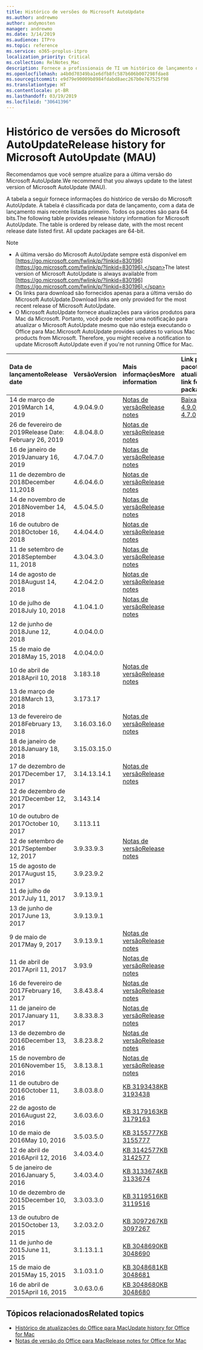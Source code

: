 ```yaml
---
title: Histórico de versões do Microsoft AutoUpdate
ms.author: andrewmo
author: andymosten
manager: andrewmo
ms.date: 3/14/2019
ms.audience: ITPro
ms.topic: reference
ms.service: o365-proplus-itpro
localization_priority: Critical
ms.collection: RelNotes_Mac
description: Fornece a profissionais de TI um histórico de lançamento do Microsoft AutoUpdate
ms.openlocfilehash: a4b0d70349ba1e6dfb8fc587b606b007298fdae8
ms.sourcegitcommit: e9d79e90009b8984fdabd8aec267b0e767525f98
ms.translationtype: HT
ms.contentlocale: pt-BR
ms.lasthandoff: 03/19/2019
ms.locfileid: "30641396"
---
```

# <a name="release-history-for-microsoft-autoupdate-mau"></a><span data-ttu-id="ca017-103">Histórico de versões do Microsoft AutoUpdate</span><span class="sxs-lookup"><span data-stu-id="ca017-103">Release history for Microsoft AutoUpdate (MAU)</span></span>
 
<span data-ttu-id="ca017-104">Recomendamos que você sempre atualize para a última versão do Microsoft AutoUpdate.</span><span class="sxs-lookup"><span data-stu-id="ca017-104">We recommend that you always update to the latest version of Microsoft AutoUpdate (MAU).</span></span>

<span data-ttu-id="ca017-p101">A tabela a seguir fornece informações do histórico de versão do Microsoft AutoUpdate. A tabela é classificada por data de lançamento, com a data de lançamento mais recente listada primeiro. Todos os pacotes são para 64 bits.</span><span class="sxs-lookup"><span data-stu-id="ca017-p101">The following table provides release history information for Microsoft AutoUpdate. The table is ordered by release date, with the most recent release date listed first. All update packages are 64-bit.</span></span>


> [!NOTE]
> - <span data-ttu-id="ca017-108">A última versão do Microsoft AutoUpdate sempre está disponível em [https://go.microsoft.com/fwlink/p/?linkid=830196](https://go.microsoft.com/fwlink/p/?linkid=830196).</span><span class="sxs-lookup"><span data-stu-id="ca017-108">The latest version of Microsoft AutoUpdate is always available from [https://go.microsoft.com/fwlink/p/?linkid=830196](https://go.microsoft.com/fwlink/p/?linkid=830196).</span></span>
> - <span data-ttu-id="ca017-109">Os links para download são fornecidos apenas para a última versão do Microsoft AutoUpdate.</span><span class="sxs-lookup"><span data-stu-id="ca017-109">Download links are only provided for the most recent release of Microsoft AutoUpdate.</span></span>
> - <span data-ttu-id="ca017-p102">O Microsoft AutoUpdate fornece atualizações para vários produtos para Mac da Microsoft. Portanto, você pode receber uma notificação para atualizar o Microsoft AutoUpdate mesmo que não esteja executando o Office para Mac.</span><span class="sxs-lookup"><span data-stu-id="ca017-p102">Microsoft AutoUpdate provides updates to various Mac products from Microsoft. Therefore, you might receive a notification to update Microsoft AutoUpdate even if you're not running Office for Mac.</span></span>
  
|<span data-ttu-id="ca017-112">**Data de lançamento**</span><span class="sxs-lookup"><span data-stu-id="ca017-112">**Release date**</span></span>|<span data-ttu-id="ca017-113">**Versão**</span><span class="sxs-lookup"><span data-stu-id="ca017-113">**Version**</span></span>|<span data-ttu-id="ca017-114">**Mais informações**</span><span class="sxs-lookup"><span data-stu-id="ca017-114">**More information**</span></span>|<span data-ttu-id="ca017-115">**Link para baixar o pacote de atualização**</span><span class="sxs-lookup"><span data-stu-id="ca017-115">**Download link for the update package**</span></span>|
|:-----|:-----|:-----|:-----|
|<span data-ttu-id="ca017-116">14 de março de 2019</span><span class="sxs-lookup"><span data-stu-id="ca017-116">March 14, 2019</span></span> <br/>|<span data-ttu-id="ca017-117">4.9.0</span><span class="sxs-lookup"><span data-stu-id="ca017-117">4.9.0</span></span> <br/> | [<span data-ttu-id="ca017-118">Notas de versão</span><span class="sxs-lookup"><span data-stu-id="ca017-118">Release notes</span></span>](release-notes-office-for-mac.md#march-2019-release) <br/> |[<span data-ttu-id="ca017-119">Baixar MAU 4.9.0</span><span class="sxs-lookup"><span data-stu-id="ca017-119">Download MAU 4.7.0</span></span>](https://go.microsoft.com/fwlink/p/?linkid=830196) <br/> |
|<span data-ttu-id="ca017-120">26 de fevereiro de 2019</span><span class="sxs-lookup"><span data-stu-id="ca017-120">Release Date: February 26, 2019</span></span> <br/>|<span data-ttu-id="ca017-121">4.8.0</span><span class="sxs-lookup"><span data-stu-id="ca017-121">4.8.0</span></span> <br/> | [<span data-ttu-id="ca017-122">Notas de versão</span><span class="sxs-lookup"><span data-stu-id="ca017-122">Release notes</span></span>](release-notes-office-for-mac.md#january-2019-release) <br/> |<br/> |
|<span data-ttu-id="ca017-123">16 de janeiro de 2019</span><span class="sxs-lookup"><span data-stu-id="ca017-123">January 16, 2019</span></span> <br/>|<span data-ttu-id="ca017-124">4.7.0</span><span class="sxs-lookup"><span data-stu-id="ca017-124">4.7.0</span></span> <br/> | [<span data-ttu-id="ca017-125">Notas de versão</span><span class="sxs-lookup"><span data-stu-id="ca017-125">Release notes</span></span>](release-notes-office-for-mac.md#january-2019-release) <br/> | |
|<span data-ttu-id="ca017-126">11 de dezembro de 2018</span><span class="sxs-lookup"><span data-stu-id="ca017-126">December 11,2018</span></span> <br/>|<span data-ttu-id="ca017-127">4.6.0</span><span class="sxs-lookup"><span data-stu-id="ca017-127">4.6.0</span></span> <br/> | [<span data-ttu-id="ca017-128">Notas de versão</span><span class="sxs-lookup"><span data-stu-id="ca017-128">Release notes</span></span>](release-notes-office-for-mac.md#december-2018-release) <br/> ||
|<span data-ttu-id="ca017-129">14 de novembro de 2018</span><span class="sxs-lookup"><span data-stu-id="ca017-129">November 14, 2018</span></span> <br/> |<span data-ttu-id="ca017-130">4.5.0</span><span class="sxs-lookup"><span data-stu-id="ca017-130">4.5.0</span></span> <br/> |[<span data-ttu-id="ca017-131">Notas de versão</span><span class="sxs-lookup"><span data-stu-id="ca017-131">Release notes</span></span>](release-notes-office-for-mac.md#november-2018-release) <br/> | |
|<span data-ttu-id="ca017-132">16 de outubro de 2018</span><span class="sxs-lookup"><span data-stu-id="ca017-132">October 16, 2018</span></span> <br/> |<span data-ttu-id="ca017-133">4.4.0</span><span class="sxs-lookup"><span data-stu-id="ca017-133">4.4.0</span></span> <br/> |[<span data-ttu-id="ca017-134">Notas de versão</span><span class="sxs-lookup"><span data-stu-id="ca017-134">Release notes</span></span>](release-notes-office-for-mac.md#october-2018-release) <br/> | |
|<span data-ttu-id="ca017-135">11 de setembro de 2018</span><span class="sxs-lookup"><span data-stu-id="ca017-135">September 11, 2018</span></span>  <br/> |<span data-ttu-id="ca017-136">4.3.0</span><span class="sxs-lookup"><span data-stu-id="ca017-136">4.3.0</span></span>  <br/> |[<span data-ttu-id="ca017-137">Notas de versão</span><span class="sxs-lookup"><span data-stu-id="ca017-137">Release notes</span></span>](release-notes-office-for-mac.md#september-2018-release) <br/> | |
|<span data-ttu-id="ca017-138">14 de agosto de 2018</span><span class="sxs-lookup"><span data-stu-id="ca017-138">August 14, 2018</span></span>  <br/> |<span data-ttu-id="ca017-139">4.2.0</span><span class="sxs-lookup"><span data-stu-id="ca017-139">4.2.0</span></span>  <br/> |[<span data-ttu-id="ca017-140">Notas de versão</span><span class="sxs-lookup"><span data-stu-id="ca017-140">Release notes</span></span>](release-notes-office-for-mac.md#august-2018-release) <br/> | |
|<span data-ttu-id="ca017-141">10 de julho de 2018</span><span class="sxs-lookup"><span data-stu-id="ca017-141">July 10, 2018</span></span>  <br/> |<span data-ttu-id="ca017-142">4.1.0</span><span class="sxs-lookup"><span data-stu-id="ca017-142">4.1.0</span></span>  <br/> |[<span data-ttu-id="ca017-143">Notas de versão</span><span class="sxs-lookup"><span data-stu-id="ca017-143">Release notes</span></span>](release-notes-office-for-mac.md#july-2018-release) <br/> | |
|<span data-ttu-id="ca017-144">12 de junho de 2018</span><span class="sxs-lookup"><span data-stu-id="ca017-144">June 12, 2018</span></span>  <br/> |<span data-ttu-id="ca017-145">4.0.0</span><span class="sxs-lookup"><span data-stu-id="ca017-145">4.0.0</span></span>  <br/> |||
|<span data-ttu-id="ca017-146">15 de maio de 2018</span><span class="sxs-lookup"><span data-stu-id="ca017-146">May 15, 2018</span></span>  <br/> |<span data-ttu-id="ca017-147">4.0.0</span><span class="sxs-lookup"><span data-stu-id="ca017-147">4.0.0</span></span>  <br/> |||
|<span data-ttu-id="ca017-148">10 de abril de 2018</span><span class="sxs-lookup"><span data-stu-id="ca017-148">April 10, 2018</span></span>  <br/> |<span data-ttu-id="ca017-149">3.18</span><span class="sxs-lookup"><span data-stu-id="ca017-149">3.18</span></span>  <br/> |[<span data-ttu-id="ca017-150">Notas de versão</span><span class="sxs-lookup"><span data-stu-id="ca017-150">Release notes</span></span>](release-notes-office-for-mac.md#april-2018-release) <br/> ||
|<span data-ttu-id="ca017-151">13 de março de 2018</span><span class="sxs-lookup"><span data-stu-id="ca017-151">March 13, 2018</span></span>  <br/> |<span data-ttu-id="ca017-152">3.17</span><span class="sxs-lookup"><span data-stu-id="ca017-152">3.17</span></span>  <br/> |||
|<span data-ttu-id="ca017-153">13 de fevereiro de 2018</span><span class="sxs-lookup"><span data-stu-id="ca017-153">February 13, 2018</span></span>  <br/> |<span data-ttu-id="ca017-154">3.16.0</span><span class="sxs-lookup"><span data-stu-id="ca017-154">3.16.0</span></span>  <br/> |[<span data-ttu-id="ca017-155">Notas de versão</span><span class="sxs-lookup"><span data-stu-id="ca017-155">Release notes</span></span>](release-notes-office-for-mac.md#february-2018-release) <br/> | <br/> |
|<span data-ttu-id="ca017-156">18 de janeiro de 2018</span><span class="sxs-lookup"><span data-stu-id="ca017-156">January 18, 2018</span></span>  <br/> |<span data-ttu-id="ca017-157">3.15.0</span><span class="sxs-lookup"><span data-stu-id="ca017-157">3.15.0</span></span>  <br/> |<br/> |
|<span data-ttu-id="ca017-158">17 de dezembro de 2017</span><span class="sxs-lookup"><span data-stu-id="ca017-158">December 17, 2017</span></span>  <br/> |<span data-ttu-id="ca017-159">3.14.1</span><span class="sxs-lookup"><span data-stu-id="ca017-159">3.14.1</span></span>  <br/> |[<span data-ttu-id="ca017-160">Notas de versão</span><span class="sxs-lookup"><span data-stu-id="ca017-160">Release notes</span></span>](release-notes-office-for-mac.md#december-2017-release) <br/> | <br/> |
|<span data-ttu-id="ca017-161">12 de dezembro de 2017</span><span class="sxs-lookup"><span data-stu-id="ca017-161">December 12, 2017</span></span>  <br/> |<span data-ttu-id="ca017-162">3.14</span><span class="sxs-lookup"><span data-stu-id="ca017-162">3.14</span></span>  <br/> ||  <br/> |
|<span data-ttu-id="ca017-163">10 de outubro de 2017</span><span class="sxs-lookup"><span data-stu-id="ca017-163">October 10, 2017</span></span>  <br/> |<span data-ttu-id="ca017-164">3.11</span><span class="sxs-lookup"><span data-stu-id="ca017-164">3.11</span></span>  <br/> ||<br/> |
|<span data-ttu-id="ca017-165">12 de setembro de 2017</span><span class="sxs-lookup"><span data-stu-id="ca017-165">September 12, 2017</span></span>  <br/> |<span data-ttu-id="ca017-166">3.9.3</span><span class="sxs-lookup"><span data-stu-id="ca017-166">3.9.3</span></span>  <br/> |[<span data-ttu-id="ca017-167">Notas de versão</span><span class="sxs-lookup"><span data-stu-id="ca017-167">Release notes</span></span>](release-notes-office-for-mac.md#september-2017-release) <br/> |<br/> |
|<span data-ttu-id="ca017-168">15 de agosto de 2017</span><span class="sxs-lookup"><span data-stu-id="ca017-168">August 15, 2017</span></span>  <br/> |<span data-ttu-id="ca017-169">3.9.2</span><span class="sxs-lookup"><span data-stu-id="ca017-169">3.9.2</span></span>  <br/> || <br/> |
|<span data-ttu-id="ca017-170">11 de julho de 2017</span><span class="sxs-lookup"><span data-stu-id="ca017-170">July 11, 2017</span></span>  <br/> |<span data-ttu-id="ca017-171">3.9.1</span><span class="sxs-lookup"><span data-stu-id="ca017-171">3.9.1</span></span>  <br/> || <br/> |
|<span data-ttu-id="ca017-172">13 de junho de 2017</span><span class="sxs-lookup"><span data-stu-id="ca017-172">June 13, 2017</span></span>  <br/> |<span data-ttu-id="ca017-173">3.9.1</span><span class="sxs-lookup"><span data-stu-id="ca017-173">3.9.1</span></span>  <br/> || <br/> |
|<span data-ttu-id="ca017-174">9 de maio de 2017</span><span class="sxs-lookup"><span data-stu-id="ca017-174">May 9, 2017</span></span>  <br/> |<span data-ttu-id="ca017-175">3.9.1</span><span class="sxs-lookup"><span data-stu-id="ca017-175">3.9.1</span></span>  <br/> |[<span data-ttu-id="ca017-176">Notas de versão</span><span class="sxs-lookup"><span data-stu-id="ca017-176">Release notes</span></span>](release-notes-office-for-mac.md#may-2017-release) <br/> | <br/> |
|<span data-ttu-id="ca017-177">11 de abril de 2017</span><span class="sxs-lookup"><span data-stu-id="ca017-177">April 11, 2017</span></span>  <br/> |<span data-ttu-id="ca017-178">3.9</span><span class="sxs-lookup"><span data-stu-id="ca017-178">3.9</span></span>  <br/> |[<span data-ttu-id="ca017-179">Notas de versão</span><span class="sxs-lookup"><span data-stu-id="ca017-179">Release notes</span></span>](release-notes-office-for-mac.md#april-2017-release) <br/> |  <br/> |
|<span data-ttu-id="ca017-180">16 de fevereiro de 2017</span><span class="sxs-lookup"><span data-stu-id="ca017-180">February 16, 2017</span></span>  <br/> |<span data-ttu-id="ca017-181">3.8.4</span><span class="sxs-lookup"><span data-stu-id="ca017-181">3.8.4</span></span>  <br/> |[<span data-ttu-id="ca017-182">Notas de versão</span><span class="sxs-lookup"><span data-stu-id="ca017-182">Release notes</span></span>](release-notes-office-for-mac.md#february-2017-release) <br/> | <br/> |
|<span data-ttu-id="ca017-183">11 de janeiro de 2017</span><span class="sxs-lookup"><span data-stu-id="ca017-183">January 11, 2017</span></span>  <br/> |<span data-ttu-id="ca017-184">3.8.3</span><span class="sxs-lookup"><span data-stu-id="ca017-184">3.8.3</span></span>  <br/> |[<span data-ttu-id="ca017-185">Notas de versão</span><span class="sxs-lookup"><span data-stu-id="ca017-185">Release notes</span></span>](release-notes-office-for-mac.md#january-2017-release) <br/> | <br/> |
|<span data-ttu-id="ca017-186">13 de dezembro de 2016</span><span class="sxs-lookup"><span data-stu-id="ca017-186">December 13, 2016</span></span>  <br/> |<span data-ttu-id="ca017-187">3.8.2</span><span class="sxs-lookup"><span data-stu-id="ca017-187">3.8.2</span></span>  <br/> |[<span data-ttu-id="ca017-188">Notas de versão</span><span class="sxs-lookup"><span data-stu-id="ca017-188">Release notes</span></span>](release-notes-office-for-mac.md#december-2016-release) <br/> | <br/> |
|<span data-ttu-id="ca017-189">15 de novembro de 2016</span><span class="sxs-lookup"><span data-stu-id="ca017-189">November 15, 2016</span></span>  <br/> |<span data-ttu-id="ca017-190">3.8.1</span><span class="sxs-lookup"><span data-stu-id="ca017-190">3.8.1</span></span>  <br/> |[<span data-ttu-id="ca017-191">Notas de versão</span><span class="sxs-lookup"><span data-stu-id="ca017-191">Release notes</span></span>](release-notes-office-for-mac.md#november-2016-release) <br/> | <br/> |
|<span data-ttu-id="ca017-192">11 de outubro de 2016</span><span class="sxs-lookup"><span data-stu-id="ca017-192">October 11, 2016</span></span>  <br/> |<span data-ttu-id="ca017-193">3.8.0</span><span class="sxs-lookup"><span data-stu-id="ca017-193">3.8.0</span></span>  <br/> |[<span data-ttu-id="ca017-194">KB 3193438</span><span class="sxs-lookup"><span data-stu-id="ca017-194">KB 3193438</span></span>](https://support.microsoft.com/kb/3193438) <br/> | <br/> |
|<span data-ttu-id="ca017-195">22 de agosto de 2016</span><span class="sxs-lookup"><span data-stu-id="ca017-195">August 22, 2016</span></span>  <br/> |<span data-ttu-id="ca017-196">3.6.0</span><span class="sxs-lookup"><span data-stu-id="ca017-196">3.6.0</span></span>  <br/> |[<span data-ttu-id="ca017-197">KB 3179163</span><span class="sxs-lookup"><span data-stu-id="ca017-197">KB 3179163</span></span>](https://support.microsoft.com/kb/3179163) <br/> | <br/> |
|<span data-ttu-id="ca017-198">10 de maio de 2016</span><span class="sxs-lookup"><span data-stu-id="ca017-198">May 10, 2016</span></span>  <br/> |<span data-ttu-id="ca017-199">3.5.0</span><span class="sxs-lookup"><span data-stu-id="ca017-199">3.5.0</span></span>  <br/> |[<span data-ttu-id="ca017-200">KB 3155777</span><span class="sxs-lookup"><span data-stu-id="ca017-200">KB 3155777</span></span>](https://support.microsoft.com/kb/3155777) <br/> | <br/> |
|<span data-ttu-id="ca017-201">12 de abril de 2016</span><span class="sxs-lookup"><span data-stu-id="ca017-201">April 12, 2016</span></span>  <br/> |<span data-ttu-id="ca017-202">3.4.0</span><span class="sxs-lookup"><span data-stu-id="ca017-202">3.4.0</span></span>  <br/> |[<span data-ttu-id="ca017-203">KB 3142577</span><span class="sxs-lookup"><span data-stu-id="ca017-203">KB 3142577</span></span>](https://support.microsoft.com/kb/3142577) <br/> | <br/> |
|<span data-ttu-id="ca017-204">5 de janeiro de 2016</span><span class="sxs-lookup"><span data-stu-id="ca017-204">January 5, 2016</span></span>  <br/> |<span data-ttu-id="ca017-205">3.4.0</span><span class="sxs-lookup"><span data-stu-id="ca017-205">3.4.0</span></span>  <br/> |[<span data-ttu-id="ca017-206">KB 3133674</span><span class="sxs-lookup"><span data-stu-id="ca017-206">KB 3133674</span></span>](https://support.microsoft.com/kb/3133674) <br/> | <br/> |
|<span data-ttu-id="ca017-207">10 de dezembro de 2015</span><span class="sxs-lookup"><span data-stu-id="ca017-207">December 10, 2015</span></span>  <br/> |<span data-ttu-id="ca017-208">3.3.0</span><span class="sxs-lookup"><span data-stu-id="ca017-208">3.3.0</span></span>  <br/> |[<span data-ttu-id="ca017-209">KB 3119516</span><span class="sxs-lookup"><span data-stu-id="ca017-209">KB 3119516</span></span>](https://support.microsoft.com/kb/3119516) <br/> | <br/> |
|<span data-ttu-id="ca017-210">13 de outubro de 2015</span><span class="sxs-lookup"><span data-stu-id="ca017-210">October 13, 2015</span></span>  <br/> |<span data-ttu-id="ca017-211">3.2.0</span><span class="sxs-lookup"><span data-stu-id="ca017-211">3.2.0</span></span>  <br/> |[<span data-ttu-id="ca017-212">KB 3097267</span><span class="sxs-lookup"><span data-stu-id="ca017-212">KB 3097267</span></span>](https://support.microsoft.com/kb/3097267) <br/> | <br/> |
|<span data-ttu-id="ca017-213">11 de junho de 2015</span><span class="sxs-lookup"><span data-stu-id="ca017-213">June 11, 2015</span></span>  <br/> |<span data-ttu-id="ca017-214">3.1.1</span><span class="sxs-lookup"><span data-stu-id="ca017-214">3.1.1</span></span>  <br/> |[<span data-ttu-id="ca017-215">KB 3048690</span><span class="sxs-lookup"><span data-stu-id="ca017-215">KB 3048690</span></span>](https://support.microsoft.com/kb/3048690) <br/> | <br/> |
|<span data-ttu-id="ca017-216">15 de maio de 2015</span><span class="sxs-lookup"><span data-stu-id="ca017-216">May 15, 2015</span></span>  <br/> |<span data-ttu-id="ca017-217">3.1.0</span><span class="sxs-lookup"><span data-stu-id="ca017-217">3.1.0</span></span>  <br/> |[<span data-ttu-id="ca017-218">KB 3048681</span><span class="sxs-lookup"><span data-stu-id="ca017-218">KB 3048681</span></span>](https://support.microsoft.com/kb/3048681) <br/> | <br/> |
|<span data-ttu-id="ca017-219">16 de abril de 2015</span><span class="sxs-lookup"><span data-stu-id="ca017-219">April 16, 2015</span></span>  <br/> |<span data-ttu-id="ca017-220">3.0.6</span><span class="sxs-lookup"><span data-stu-id="ca017-220">3.0.6</span></span>  <br/> |[<span data-ttu-id="ca017-221">KB 3048680</span><span class="sxs-lookup"><span data-stu-id="ca017-221">KB 3048680</span></span>](https://support.microsoft.com/kb/3048680) <br/> | <br/> |

## <a name="related-topics"></a><span data-ttu-id="ca017-222">Tópicos relacionados</span><span class="sxs-lookup"><span data-stu-id="ca017-222">Related topics</span></span>

- [<span data-ttu-id="ca017-223">Histórico de atualizações do Office para Mac</span><span class="sxs-lookup"><span data-stu-id="ca017-223">Update history for Office for Mac</span></span>](update-history-office-for-mac.md)
- [<span data-ttu-id="ca017-224">Notas de versão do Office para Mac</span><span class="sxs-lookup"><span data-stu-id="ca017-224">Release notes for Office for Mac</span></span>](release-notes-office-for-mac.md) 